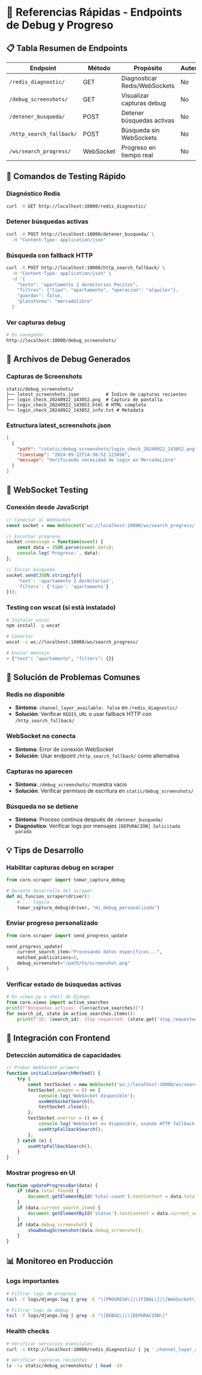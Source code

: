 # 🔧 Referencias Rápidas - Endpoints de Debug y Progreso

## 📋 Tabla Resumen de Endpoints

| Endpoint | Método | Propósito | Autenticación |
|----------|--------|-----------|---------------|
| `/redis_diagnostic/` | GET | Diagnosticar Redis/WebSockets | No |
| `/debug_screenshots/` | GET | Visualizar capturas debug | No |
| `/detener_busqueda/` | POST | Detener búsquedas activas | No |
| `/http_search_fallback/` | POST | Búsqueda sin WebSockets | No |
| `/ws/search_progress/` | WebSocket | Progreso en tiempo real | No |

## 🚀 Comandos de Testing Rápido

### Diagnóstico Redis
```bash
curl -X GET http://localhost:10000/redis_diagnostic/
```

### Detener búsquedas activas
```bash
curl -X POST http://localhost:10000/detener_busqueda/ \
  -H "Content-Type: application/json"
```

### Búsqueda con fallback HTTP
```bash
curl -X POST http://localhost:10000/http_search_fallback/ \
  -H "Content-Type: application/json" \
  -d '{
    "texto": "apartamento 2 dormitorios Pocitos",
    "filtros": {"tipo": "apartamento", "operacion": "alquiler"},
    "guardar": false,
    "plataforma": "mercadolibre"
  }'
```

### Ver capturas debug
```bash
# En navegador
http://localhost:10000/debug_screenshots/
```

## 📁 Archivos de Debug Generados

### Capturas de Screenshots
```
static/debug_screenshots/
├── latest_screenshots.json          # Índice de capturas recientes
├── login_check_20240922_143052.png  # Captura de pantalla
├── login_check_20240922_143052.html # HTML completo
└── login_check_20240922_143052_info.txt # Metadata
```

### Estructura latest_screenshots.json
```json
[
  {
    "path": "/static/debug_screenshots/login_check_20240922_143052.png",
    "timestamp": "2024-09-22T14:30:52.123456",
    "message": "Verificando necesidad de login en MercadoLibre"
  }
]
```

## 🔌 WebSocket Testing

### Conexión desde JavaScript
```javascript
// Conectar al WebSocket
const socket = new WebSocket('ws://localhost:10000/ws/search_progress/');

// Escuchar progreso
socket.onmessage = function(event) {
    const data = JSON.parse(event.data);
    console.log('Progreso:', data);
};

// Enviar búsqueda
socket.send(JSON.stringify({
    'text': 'apartamento 2 dormitorios',
    'filters': {'tipo': 'apartamento'}
}));
```

### Testing con wscat (si está instalado)
```bash
# Instalar wscat
npm install -g wscat

# Conectar
wscat -c ws://localhost:10000/ws/search_progress/

# Enviar mensaje
> {"text": "apartamento", "filters": {}}
```

## 🐛 Solución de Problemas Comunes

### Redis no disponible
- **Síntoma**: `channel_layer_available: false` en `/redis_diagnostic/`
- **Solución**: Verificar `REDIS_URL` o usar fallback HTTP con `/http_search_fallback/`

### WebSocket no conecta
- **Síntoma**: Error de conexión WebSocket
- **Solución**: Usar endpoint `/http_search_fallback/` como alternativa

### Capturas no aparecen
- **Síntoma**: `/debug_screenshots/` muestra vacío
- **Solución**: Verificar permisos de escritura en `static/debug_screenshots/`

### Búsqueda no se detiene
- **Síntoma**: Proceso continúa después de `/detener_busqueda/`
- **Diagnóstico**: Verificar logs por mensajes `[DEPURACIÓN] Solicitada parada`

## 💡 Tips de Desarrollo

### Habilitar capturas debug en scraper
```python
from core.scraper import tomar_captura_debug

# Durante desarrollo del scraper
def mi_funcion_scraper(driver):
    # ... lógica ...
    tomar_captura_debug(driver, "mi_debug_personalizado")
```

### Enviar progreso personalizado
```python
from core.scraper import send_progress_update

send_progress_update(
    current_search_item="Procesando datos específicos...",
    matched_publications=5,
    debug_screenshot="/path/to/screenshot.png"
)
```

### Verificar estado de búsquedas activas
```python
# En views.py o shell de Django
from core.views import active_searches
print(f"Búsquedas activas: {len(active_searches)}")
for search_id, state in active_searches.items():
    print(f"ID: {search_id}, Stop requested: {state.get('stop_requested', False)}")
```

## 🔄 Integración con Frontend

### Detección automática de capacidades
```javascript
// Probar WebSocket primero
function initializeSearchMethod() {
    try {
        const testSocket = new WebSocket('ws://localhost:10000/ws/search_progress/');
        testSocket.onopen = () => {
            console.log('WebSocket disponible');
            useWebSocketSearch();
            testSocket.close();
        };
        testSocket.onerror = () => {
            console.log('WebSocket no disponible, usando HTTP fallback');
            useHttpFallbackSearch();
        };
    } catch (e) {
        useHttpFallbackSearch();
    }
}
```

### Mostrar progreso en UI
```javascript
function updateProgressBar(data) {
    if (data.total_found) {
        document.getElementById('total-count').textContent = data.total_found;
    }
    if (data.current_search_item) {
        document.getElementById('status').textContent = data.current_search_item;
    }
    if (data.debug_screenshot) {
        showDebugScreenshot(data.debug_screenshot);
    }
}
```

## 📊 Monitoreo en Producción

### Logs importantes
```bash
# Filtrar logs de progreso
tail -f logs/django.log | grep -E "\[PROGRESO\]|\[FINAL\]|\[WebSocket\]"

# Filtrar logs de debug
tail -f logs/django.log | grep -E "\[DEBUG\]|\[DEPURACIÓN\]"
```

### Health checks
```bash
# Verificar servicios esenciales
curl -s http://localhost:10000/redis_diagnostic/ | jq '.channel_layer_available'

# Verificar capturas recientes
ls -la static/debug_screenshots/ | head -10
```
